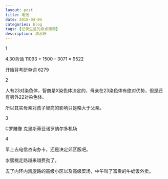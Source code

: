 ```yaml
---
layout: post
title: 电信
date: 2018-04-05
categories: blog
tags: [记录生活的点点滴滴]
description: 流水账
---
```


1 

4.30背诵 11093 + 1500 - 3071 = 9522

开始背考研单词 6279

2

人有23对染色体，智商是X染色体决定的，母亲在23染色体有绝对优势，但是还有另外22对染色体。

所以其实母亲对孩子智商的影响只是略大于父亲。

3

C罗雕像 克里斯蒂亚诺罗纳尔多机场

4

早上去电信咨询办卡，还是决定郊区版吧。

水蜜桃走路越来越费劲了。

去了内环内凯旋路的高级小区以及高级菜场，中午叫了富贵的牛蛙饭外卖。






